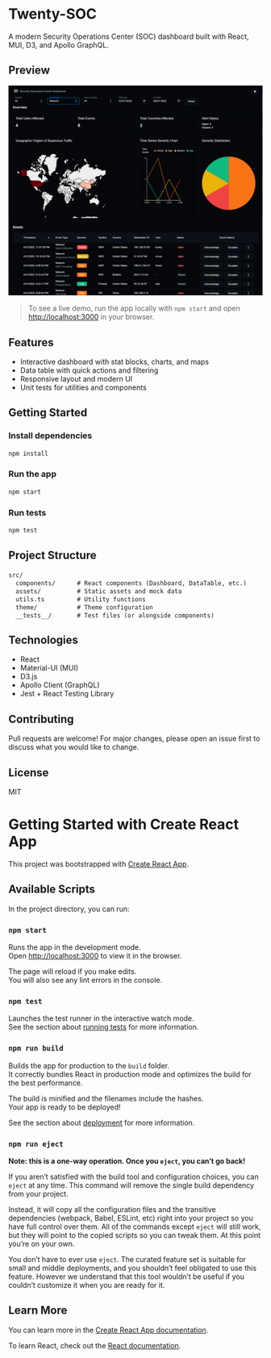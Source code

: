 # Twenty-SOC

A modern Security Operations Center (SOC) dashboard built with React, MUI, D3, and Apollo GraphQL.

## Preview

![Dashboard Screenshot](src/assets/preview.png)

> To see a live demo, run the app locally with `npm start` and open [http://localhost:3000](http://localhost:3000) in your browser.

## Features

- Interactive dashboard with stat blocks, charts, and maps
- Data table with quick actions and filtering
- Responsive layout and modern UI
- Unit tests for utilities and components

## Getting Started

### Install dependencies

```bash
npm install
```

### Run the app

```bash
npm start
```

### Run tests

```bash
npm test
```

## Project Structure

```
src/
  components/      # React components (Dashboard, DataTable, etc.)
  assets/          # Static assets and mock data
  utils.ts         # Utility functions
  theme/           # Theme configuration
  __tests__/       # Test files (or alongside components)
```

## Technologies

- React
- Material-UI (MUI)
- D3.js
- Apollo Client (GraphQL)
- Jest + React Testing Library

## Contributing

Pull requests are welcome! For major changes, please open an issue first to discuss what you would like to change.

## License

MIT

# Getting Started with Create React App

This project was bootstrapped with [Create React App](https://github.com/facebook/create-react-app).

## Available Scripts

In the project directory, you can run:

### `npm start`

Runs the app in the development mode.\
Open [http://localhost:3000](http://localhost:3000) to view it in the browser.

The page will reload if you make edits.\
You will also see any lint errors in the console.

### `npm test`

Launches the test runner in the interactive watch mode.\
See the section about [running tests](https://facebook.github.io/create-react-app/docs/running-tests) for more information.

### `npm run build`

Builds the app for production to the `build` folder.\
It correctly bundles React in production mode and optimizes the build for the best performance.

The build is minified and the filenames include the hashes.\
Your app is ready to be deployed!

See the section about [deployment](https://facebook.github.io/create-react-app/docs/deployment) for more information.

### `npm run eject`

**Note: this is a one-way operation. Once you `eject`, you can’t go back!**

If you aren’t satisfied with the build tool and configuration choices, you can `eject` at any time. This command will remove the single build dependency from your project.

Instead, it will copy all the configuration files and the transitive dependencies (webpack, Babel, ESLint, etc) right into your project so you have full control over them. All of the commands except `eject` will still work, but they will point to the copied scripts so you can tweak them. At this point you’re on your own.

You don’t have to ever use `eject`. The curated feature set is suitable for small and middle deployments, and you shouldn’t feel obligated to use this feature. However we understand that this tool wouldn’t be useful if you couldn’t customize it when you are ready for it.

## Learn More

You can learn more in the [Create React App documentation](https://facebook.github.io/create-react-app/docs/getting-started).

To learn React, check out the [React documentation](https://reactjs.org/).
